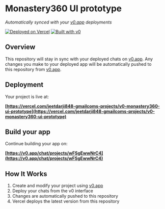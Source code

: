 # Monastery360 UI prototype

*Automatically synced with your [v0.app](https://v0.app) deployments*

[![Deployed on Vercel](https://img.shields.io/badge/Deployed%20on-Vercel-black?style=for-the-badge&logo=vercel)](https://vercel.com/jeetdarji848-gmailcoms-projects/v0-monastery360-ui-prototype)
[![Built with v0](https://img.shields.io/badge/Built%20with-v0.app-black?style=for-the-badge)](https://v0.app/chat/projects/wFSgEwwNrC4)

## Overview

This repository will stay in sync with your deployed chats on [v0.app](https://v0.app).
Any changes you make to your deployed app will be automatically pushed to this repository from [v0.app](https://v0.app).

## Deployment

Your project is live at:

**[https://vercel.com/jeetdarji848-gmailcoms-projects/v0-monastery360-ui-prototype](https://vercel.com/jeetdarji848-gmailcoms-projects/v0-monastery360-ui-prototype)**

## Build your app

Continue building your app on:

**[https://v0.app/chat/projects/wFSgEwwNrC4](https://v0.app/chat/projects/wFSgEwwNrC4)**

## How It Works

1. Create and modify your project using [v0.app](https://v0.app)
2. Deploy your chats from the v0 interface
3. Changes are automatically pushed to this repository
4. Vercel deploys the latest version from this repository
